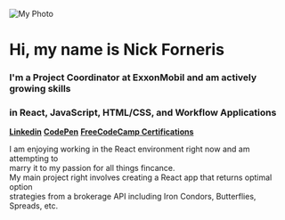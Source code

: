 <br>
![My Photo](https://assets.codepen.io/6459953/internal/avatars/users/default.png?fit=crop&format=auto&height=350&version=1632935593&width=350)
# Hi, my name is Nick Forneris
### I'm a Project Coordinator at ExxonMobil and am actively growing skills 
### in React, JavaScript, HTML/CSS, and Workflow Applications
**[Linkedin](https://www.linkedin.com/in/nickforneris/)**
**[CodePen](https://codepen.io/nickforneris)**
**[FreeCodeCamp Certifications](https://www.freecodecamp.org/nickforneris)**

I am enjoying working in the React environment right now and am attempting to<br>
marry it to my passion for all things fincance.<br>
My main project right involves creating a React app that returns optimal option<br>
strategies from a brokerage API including Iron Condors, Butterflies, Spreads, etc. 
